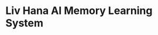 <!-- Optimized: 2025-10-06 -->
<!-- RPM: 1.6.2.1.1.6.2.1_MEMORY_LEARNING_SYSTEM_20251006 -->
<!-- Session: E2E RPM DNA Application -->
<!-- AOM: RND (Reggie & Dro) -->
<!-- COI: TECHNOLOGY -->
<!-- RPM: HIGH -->
<!-- ACTION: BUILD -->

<!--
Optimized: 2025-10-03
RPM: 3.6.0.6.ops-technology-ship-status-documentation
Session: Dual-AI Collaboration - Sonnet Docs Sweep
-->
# Liv Hana AI Memory Learning System
